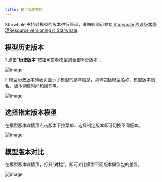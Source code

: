 ```yaml
---
title: 模型版本管理
---
```


Starwhale 支持对模型的版本进行管理，详细规则可参考[ Starwhale 资源版本管理Resource versioning in Starwhale](../concepts/versioning.md).

## 模型历史版本

1 点击“**历史版本**”按钮可查看模型的全部历史版本；

![image](https://starwhale-examples.oss-cn-beijing.aliyuncs.com/docs/User%20guide/model/history%20version/list.png)

2 模型历史版本列表页显示了模型的基本信息，具体包括模型名称、模型版本别名、版本创建时间和操作等。

![image](https://starwhale-examples.oss-cn-beijing.aliyuncs.com/docs/User%20guide/model/history%20version/hs%20list.png)

## 选择指定版本模型

在模型版本详情页点击版本下拉菜单，选择制定版本即可切换不同版本。

![image](https://starwhale-examples.oss-cn-beijing.aliyuncs.com/docs/User%20guide/model/history%20version/switch.png)

## 模型版本对比

在模型版本详情页，打开“**对比**”，即可对比模型不同版本模型包的差异。

![image](https://starwhale-examples.oss-cn-beijing.aliyuncs.com/docs/User%20guide/model/history%20version/compare.jpg)
